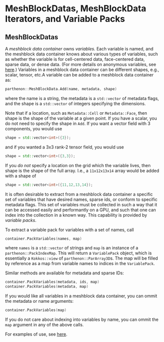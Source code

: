 # MeshBlockDatas, MeshBlockData Iterators, and Variable Packs

## MeshBlockDatas

A *meshblock data container* owns *variables.* Each variable is named, and the
meshblock data container knows about various types of variables, such as whether the
variable is for cell-centered data, face-centered data, sparse data,
or dense data. (For more details on anonymous variables, see
[here](Metadata.md).) Variables in a meshblock data container can be different
shapes, e.g., scalar, tensor, etc.A variable can be added to a
meshblock data container as:
```C++
parthenon::MeshBlockData.Add(name, metadata, shape)
```
where the name is a string, the metadata is a `std::vector` of
metadata flags, and the shape is a `std::vector` of integers
specifying the dimensions.

Note that if a location, such as `Metadata::Cell` or `Metadata::Face`,
then shape is the shape of the variable at a given point. If you have
a scalar, you do not need to specify the shape in `Add`. If you want a
vector field with 3 components, you would use
```C++
shape = std::vector<int>({3});
```
and if you wanted a 3x3 rank-2 tensor field, you would use
```C++
shape = std::vector<int>({3,3});
```
If you *do not* specify a location on the grid which the variable
lives, then shape is the shape of the full array. I.e., a
`11x12x13x14` array would be added with a shape of
```C++
shape = std::vector<int>({11,12,13,14});
```

It is often desirable to extract from a meshblock data container a specific set of
variables that have desired names, sparse ids, or conform to specific
metadata flags. This set of variables must be collected in such a way
that it can be accessed easily and performantly on a GPU, and such
that one can index into the collection in a known way. This capability
is provided by *variable packs*.

To extract a variable pack for variables with a set of names, call 
```C++
container.PackVariables(names, map)
```
where `names` is a `std::vector` of strings and `map` is an 
instance of a `parthenon::PackIndexMap`. 
This will return a `VariablePack` object, which 
is essentially a `Kokkos::view` of `parthenon::ParArray3D`s. 
The map will be filled by reference as a map from 
variable names to indices in the `VariablePack`.

Similar methods are available for metadata and sparse IDs:
```C++
container.PackVariables(metadata, ids, map)
container.PackVariables(metadata, map)
```
If you would like all variables in a meshblock data container, 
you can ommit the metadata or name arguments:
```C++
container.PackVariables(map)
```
If you do not care about indexing into variables by name, 
you can ommit the `map` argument in any of the above calls.

For examples of use, see [here](../../tst/unit/test_meshblock_data_iterator.cpp).
